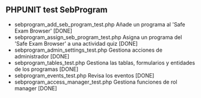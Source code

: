 ## PHPUNIT test SebProgram
- sebprogram_add_seb_program_test.php    Añade un programa al 'Safe Exam Browser' [DONE]
- sebprogram_assign_seb_program_test.php Asigna un programa del 'Safe Exam Browser' a una actividad quiz [DONE]
- sebprogram_admin_settings_test.php     Gestiona acciones de administrador [DONE]
- sebprogram_tables_test.php             Gestiona las tablas, formularios y entidades de los programas [DONE]
- sebprogram_events_test.php             Revisa los eventos [DONE]
- sebprogram_access_manager_test.php     Gestiona funciones de rol manager [DONE]
